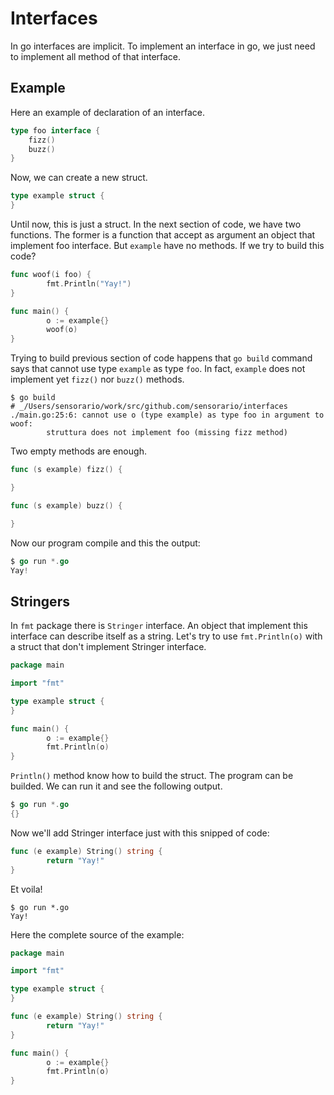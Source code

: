 # Interfaces

In go interfaces are implicit. To implement an interface in go, we just need to implement all method of that interface.

## Example

Here an example of declaration of an interface.

```go
type foo interface {
    fizz()
    buzz()
}
```

Now, we can create a new struct.

```go
type example struct {
}
```

Until now, this is just a struct. In the next section of code, we have two functions. The former is a function that accept as argument an object that implement foo interface. But `example` have no methods. If we try to build this code?

```go
func woof(i foo) {
        fmt.Println("Yay!")
}

func main() {
        o := example{}
        woof(o)
}
```

Trying to build previous section of code happens that `go build` command says that cannot use type `example` as type `foo`. In fact, `example` does not implement yet `fizz()` nor `buzz()` methods.

```
$ go build
# _/Users/sensorario/work/src/github.com/sensorario/interfaces
./main.go:25:6: cannot use o (type example) as type foo in argument to woof:
        struttura does not implement foo (missing fizz method)
```

Two empty methods are enough.

```go
func (s example) fizz() {

}

func (s example) buzz() {

}
```

Now our program compile and this the output:

```go
$ go run *.go
Yay!
```

## Stringers

In `fmt` package there is `Stringer` interface. An object that implement this interface can describe itself as a string. Let's try to use `fmt.Println(o)` with a struct that don't implement Stringer interface.

```go
package main

import "fmt"

type example struct {
}

func main() {
        o := example{}
        fmt.Println(o)
}
```

`Println()` method know how to build the struct. The program can be builded. We can run it and see the following output.

```go
$ go run *.go
{}
```

Now we'll add Stringer interface just with this snipped of code:

```go
func (e example) String() string {
        return "Yay!"
}
```

Et voila!

```
$ go run *.go
Yay!
```

Here the complete source of the example:

```go
package main

import "fmt"

type example struct {
}

func (e example) String() string {
        return "Yay!"
}

func main() {
        o := example{}
        fmt.Println(o)
}
```



